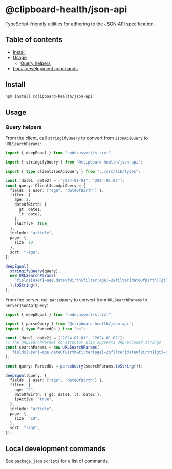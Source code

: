 # @clipboard-health/json-api <!-- omit from toc -->

TypeScript-friendly utilities for adhering to the [JSON:API](https://jsonapi.org/) specification.

## Table of contents <!-- omit from toc -->

- [Install](#install)
- [Usage](#usage)
  - [Query helpers](#query-helpers)
- [Local development commands](#local-development-commands)

## Install

```bash
npm install @clipboard-health/json-api
```

## Usage

### Query helpers

From the client, call `stringifyQuery` to convert from `JsonApiQuery` to `URLSearchParams`:

<embedex source="packages/json-api/examples/stringifyQuery.ts">

```ts
import { deepEqual } from "node:assert/strict";

import { stringifyQuery } from "@clipboard-health/json-api";

import { type ClientJsonApiQuery } from "../src/lib/types";

const [date1, date2] = ["2024-01-01", "2024-01-02"];
const query: ClientJsonApiQuery = {
  fields: { user: ["age", "dateOfBirth"] },
  filter: {
    age: 2,
    dateOfBirth: {
      gt: date1,
      lt: date2,
    },
    isActive: true,
  },
  include: "article",
  page: {
    size: 10,
  },
  sort: "-age",
};

deepEqual(
  stringifyQuery(query),
  new URLSearchParams(
    `fields[user]=age,dateOfBirth&filter[age]=2&filter[dateOfBirth][gt]=${date1}&filter[dateOfBirth][lt]=${date2}&filter[isActive]=true&include=article&page[size]=10&sort=-age`,
  ).toString(),
);
```

</embedex>

From the server, call `parseQuery` to convert from `URLSearchParams` to `ServerJsonApiQuery`:

<embedex source="packages/json-api/examples/parseQuery.ts">

```ts
import { deepEqual } from "node:assert/strict";

import { parseQuery } from "@clipboard-health/json-api";
import { type ParsedQs } from "qs";

const [date1, date2] = ["2024-01-01", "2024-01-02"];
// The URLSearchParams constructor also supports URL-encoded strings
const searchParams = new URLSearchParams(
  `fields[user]=age,dateOfBirth&filter[age]=2&filter[dateOfBirth][gt]=${date1}&filter[dateOfBirth][lt]=${date2}&filter[isActive]=true&include=article&page[size]=10&sort=-age`,
);

const query: ParsedQs = parseQuery(searchParams.toString());

deepEqual(query, {
  fields: { user: ["age", "dateOfBirth"] },
  filter: {
    age: "2",
    dateOfBirth: { gt: date1, lt: date2 },
    isActive: "true",
  },
  include: "article",
  page: {
    size: "10",
  },
  sort: "-age",
});
```

</embedex>

## Local development commands

See [`package.json`](./package.json) `scripts` for a list of commands.
